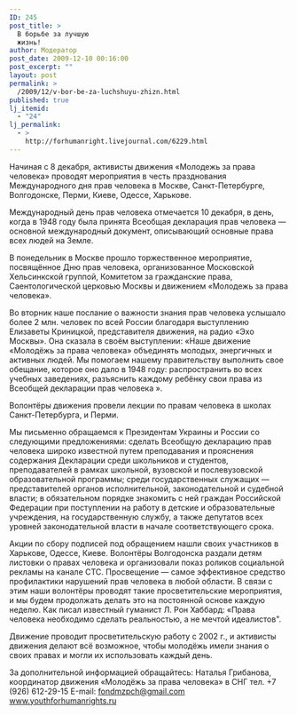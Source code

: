 ```yaml
---
ID: 245
post_title: >
  В борьбе за лучшую
  жизнь!
author: Модератор
post_date: 2009-12-10 00:16:00
post_excerpt: ""
layout: post
permalink: >
  /2009/12/v-bor-be-za-luchshuyu-zhizn.html
published: true
lj_itemid:
  - "24"
lj_permalink:
  - >
    http://forhumanright.livejournal.com/6229.html
---
```

Начиная с 8 декабря, активисты движения «Молодежь за права человека» проводят мероприятия в честь празднования Международного дня прав человека в Москве, Санкт-Петербурге, Волгодонске, Перми, Киеве, Одессе, Харькове.

Международный день прав человека отмечается 10 декабря, в день, когда в 1948 году была принята Всеобщая декларация прав человека — основной международный документ, описывающий основные права всех людей на Земле.

В понедельник в Москве прошло торжественное мероприятие, посвящённое Дню прав человека, организованное Московской Хельсинкской группой, Комитетом за гражданские права, Саентологической церковью Москвы и движением «Молодежь за права человека».

Во вторник наше послание о важности знания прав человека услышало более 2 млн. человек по всей России благодаря выступлению Елизаветы Криницкой, представителя движения, на радио «Эхо Москвы». Она сказала в своём выступлении: «Наше движение «Молодёжь за права человека» объединять молодых, энергичных и активных людей. Мы помогаем нашему правительству выполнить свое обещание, которое оно дало в 1948 году: распространить во всех учебных заведениях, разъяснить каждому ребёнку свои права из Всеобщей декларации прав человека ».

Волонтёры движения провели лекции по правам человека в школах Санкт-Петербурга, и Перми.

Мы письменно обращаемся к Президентам Украины и России со следующими предложениями: сделать Всеобщую декларацию прав человека широко известной путем преподавания и прояснения содержания Декларации среди школьников и студентов, преподавателей в рамках школьной, вузовской и послевузовской образовательной программы; среди государственных служащих — представителей органов исполнительной, законодательной и судебной власти; в обязательном порядке знакомить с ней граждан Российской Федерации при поступлении на работу в детские и образовательные учреждения, на государственную службу, а также депутатов всех уровней законодательной власти в начале соответствующего срока.

Акции по сбору подписей под обращением нашли своих участников в Харькове, Одессе, Киеве. Волонтёры Волгодонска раздали детям листовки о правах человека и организовали показ роликов социальной рекламы на канале СТС.
Просвещение — самое эффективное средство профилактики нарушений прав человека в любой области. В связи с этим наши волонтёры проводят такие просветительские мероприятия, и мы будем продолжать делать это на постоянной основе каждую неделю. Как писал известный гуманист Л. Рон Хаббард: «Права человека необходимо сделать реальностью, а не мечтой идеалистов".

Движение проводит просветительскую работу с 2002 г., и активисты движения делают всё возможное, чтобы молодёжь имели знания о своих правах и могли их использовать каждый день.

За дополнительной информацией обращайтесь:
Наталья Грибанова,
координатор движения
«Молодёжь за права человека» в СНГ
тел. +7 (926) 612-29-15
Е-mail: fondmzpch@gmail.com
www.youthforhumanrights.ru
